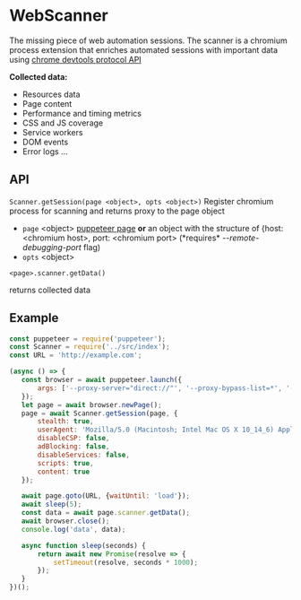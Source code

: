 

# WebScanner

The missing piece of web automation sessions.
The scanner is a chromium process extension that enriches automated sessions with important data using [chrome devtools protocol API](https://chromedevtools.github.io/devtools-protocol/)

**Collected data:**
- Resources data
- Page content
- Performance and timing metrics 
- CSS and JS coverage
- Service workers
- DOM events
- Error logs
...

## API

`Scanner.getSession(page <object>, opts <object>)`
Register chromium process for scanning and returns proxy to the page object
- `page`  \<object> [puppeteer page](https://github.com/GoogleChrome/puppeteer/blob/master/docs/api.md#class-page) **or** an object with the structure of {host: \<chromium host>, port: \<chromium port> (\*requires\* *--remote-debugging-port* flag)
 - `opts` \<object> 


`<page>.scanner.getData()`

returns collected data 

## Example

 ````javascript
const puppeteer = require('puppeteer');
const Scanner = require('../src/index');
const URL = 'http://example.com';

(async () => {
    const browser = await puppeteer.launch({
        args: ['--proxy-server="direct://"', '--proxy-bypass-list=*', '--disable-web-security']
    });
    let page = await browser.newPage();
    page = await Scanner.getSession(page, {
        stealth: true,
        userAgent: 'Mozilla/5.0 (Macintosh; Intel Mac OS X 10_14_6) AppleWebKit/537.36 (KHTML, like Gecko) Chrome/79.0.3933.0 Safari/537.36',
        disableCSP: false,
        adBlocking: false,
        disableServices: false,
        scripts: true,
        content: true
    });

    await page.goto(URL, {waitUntil: 'load'});
    await sleep(5);
    const data = await page.scanner.getData();
    await browser.close();
    console.log('data', data);

    async function sleep(seconds) {
        return await new Promise(resolve => {
            setTimeout(resolve, seconds * 1000);
        });
    }
})();
````
